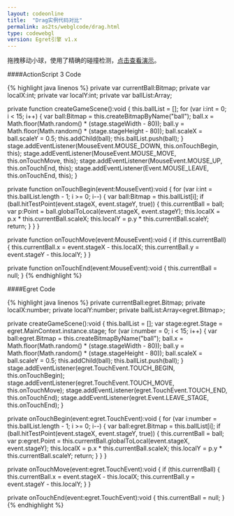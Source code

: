 ```yaml
---
layout: codeonline
title:  "Drag实例代码对比"
permalink: as2ts/webglcode/drag.html
type: codewebgl
version: Egret引擎 v1.x
---
```


拖拽移动小球，使用了精确的碰撞检测，<a href="http://egret-game.b0.upaiyun.com/webgl/drag/launcher/release.html" target="_blank">点击查看演示</a>。

####ActionScript 3 Code

{% highlight java linenos %}
private var currentBall:Bitmap;
private var localX:int;
private var localY:int;
private var ballList:Array;

private function createGameScene():void {
    this.ballList = [];
    for (var i:int = 0; i < 15; i++) {
        var ball:Bitmap = this.createBitmapByName("ball");
        ball.x = Math.floor(Math.random() * (stage.stageWidth - 80));
        ball.y = Math.floor(Math.random() * (stage.stageHeight - 80));
        ball.scaleX = ball.scaleY = 0.5;
        this.addChild(ball);
        this.ballList.push(ball);
    }
    stage.addEventListener(MouseEvent.MOUSE_DOWN, this.onTouchBegin, this);
    stage.addEventListener(MouseEvent.MOUSE_MOVE, this.onTouchMove, this);
    stage.addEventListener(MouseEvent.MOUSE_UP, this.onTouchEnd, this);
    stage.addEventListener(Event.MOUSE_LEAVE, this.onTouchEnd, this);
}

private function onTouchBegin(event:MouseEvent):void {
    for (var i:int = this.ballList.length - 1; i >= 0; i--) {
        var ball:Bitmap = this.ballList[i];
        if (ball.hitTestPoint(event.stageX, event.stageY, true)) {
            this.currentBall = ball;
            var p:Point = ball.globalToLocal(event.stageX, event.stageY);
            this.localX = p.x * this.currentBall.scaleX;
            this.localY = p.y * this.currentBall.scaleY;
            return;
        }
    }
}

private function onTouchMove(event:MouseEvent):void {
    if (this.currentBall) {
        this.currentBall.x = event.stageX - this.localX;
        this.currentBall.y = event.stageY - this.localY;
    }
}

private function onTouchEnd(event:MouseEvent):void {
    this.currentBall = null;
}
{% endhighlight %}

####Egret Code

{% highlight java linenos %}
private currentBall:egret.Bitmap;
private localX:number;
private localY:number;
private ballList:Array<egret.Bitmap>;

private createGameScene():void {
    this.ballList = [];
    var stage:egret.Stage = egret.MainContext.instance.stage;
    for (var i:number = 0; i < 15; i++) {
        var ball:egret.Bitmap = this.createBitmapByName("ball");
        ball.x = Math.floor(Math.random() * (stage.stageWidth - 80));
        ball.y = Math.floor(Math.random() * (stage.stageHeight - 80));
        ball.scaleX = ball.scaleY = 0.5;
        this.addChild(ball);
        this.ballList.push(ball);
    }
    stage.addEventListener(egret.TouchEvent.TOUCH_BEGIN, this.onTouchBegin);
    stage.addEventListener(egret.TouchEvent.TOUCH_MOVE, this.onTouchMove);
    stage.addEventListener(egret.TouchEvent.TOUCH_END, this.onTouchEnd);
    stage.addEventListener(egret.Event.LEAVE_STAGE, this.onTouchEnd);
}

private onTouchBegin(event:egret.TouchEvent):void {
    for (var i:number = this.ballList.length - 1; i >= 0; i--) {
        var ball:egret.Bitmap = this.ballList[i];
        if (ball.hitTestPoint(event.stageX, event.stageY, true)) {
            this.currentBall = ball;
            var p:egret.Point = this.currentBall.globalToLocal(event.stageX, event.stageY);
            this.localX = p.x * this.currentBall.scaleX;
            this.localY = p.y * this.currentBall.scaleY;
            return;
        }
    }
}

private onTouchMove(event:egret.TouchEvent):void {
    if (this.currentBall) {
        this.currentBall.x = event.stageX - this.localX;
        this.currentBall.y = event.stageY - this.localY;
    }
}

private onTouchEnd(event:egret.TouchEvent):void {
    this.currentBall = null;
}
{% endhighlight %}